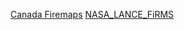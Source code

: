 [Canada Firemaps](https://www.arcgis.com/apps/dashboards/3ffcc2d0ef3e4e0999b0cf8b636defa3)
[NASA_LANCE_FiRMS](https://firms.modaps.eosdis.nasa.gov/usfs/map/#d:24hrs;@-97.1,40.4,4.4z)


